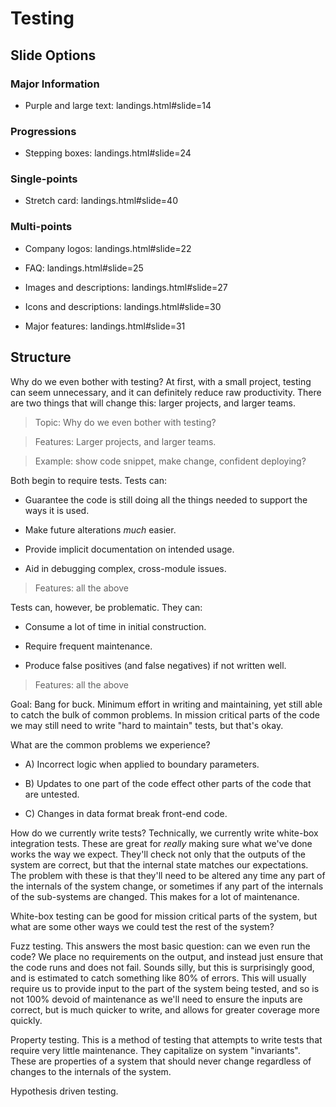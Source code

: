 # Testing

## Slide Options

### Major Information

 * Purple and large text: landings.html#slide=14
 
### Progressions

 * Stepping boxes: landings.html#slide=24
 
### Single-points

 * Stretch card: landings.html#slide=40
 
### Multi-points

 * Company logos: landings.html#slide=22
 
 * FAQ: landings.html#slide=25
 
 * Images and descriptions: landings.html#slide=27
 
 * Icons and descriptions: landings.html#slide=30
 
 * Major features: landings.html#slide=31

## Structure

Why do we even bother with testing? At first, with a small project,
testing can seem unnecessary, and it can definitely reduce raw
productivity. There are two things that will change this: larger
projects, and larger teams.

> Topic: Why do we even bother with testing?

> Features: Larger projects, and larger teams.

> Example: show code snippet, make change, confident deploying?

Both begin to require tests.  Tests can:

 * Guarantee the code is still doing all the things needed to support
   the ways it is used.
 
 * Make future alterations *much* easier.
 
 * Provide implicit documentation on intended usage.
 
 * Aid in debugging complex, cross-module issues.
 
> Features: all the above

Tests can, however, be problematic. They can:

 * Consume a lot of time in initial construction.
 
 * Require frequent maintenance.
 
 * Produce false positives (and false negatives) if not written well.
 
> Features: all the above
 
Goal: Bang for buck. Minimum effort in writing and maintaining, yet
still able to catch the bulk of common problems. In mission critical
parts of the code we may still need to write "hard to maintain" tests,
but that's okay.

What are the common problems we experience?

 * A) Incorrect logic when applied to boundary parameters.
 
 * B) Updates to one part of the code effect other parts of the code
   that are untested.

 * C) Changes in data format break front-end code.

How do we currently write tests? Technically, we currently write
white-box integration tests. These are great for *really* making sure
what we've done works the way we expect. They'll check not only that
the outputs of the system are correct, but that the internal state
matches our expectations. The problem with these is that they'll need
to be altered any time any part of the internals of the system change,
or sometimes if any part of the internals of the sub-systems are
changed. This makes for a lot of maintenance.

White-box testing can be good for mission critical parts of the
system, but what are some other ways we could test the rest of the
system?

Fuzz testing. This answers the most basic question: can we even run
the code? We place no requirements on the output, and instead just
ensure that the code runs and does not fail. Sounds silly, but this is
surprisingly good, and is estimated to catch something like 80% of
errors. This will usually require us to provide input to the part of
the system being tested, and so is not 100% devoid of maintenance as
we'll need to ensure the inputs are correct, but is much quicker to
write, and allows for greater coverage more quickly.

Property testing. This is a method of testing that attempts to write
tests that require very little maintenance. They capitalize on system
"invariants". These are properties of a system that should never
change regardless of changes to the internals of the system.

Hypothesis driven testing.
